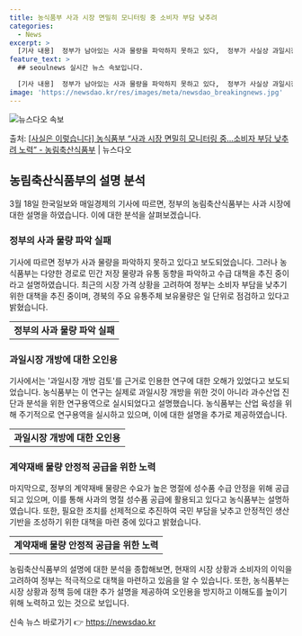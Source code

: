 ```yaml
---
title: 농식품부 사과 시장 면밀히 모니터링 중 소비자 부담 낮추려
categories:
  - News
excerpt: >
  [기사 내용]  정부가 남아있는 사과 물량을 파악하지 못하고 있다,  정부가 사실상 과일시장 개방을 검토, …
feature_text: >
  ## seoulnews 실시간 뉴스 속보입니다.

  [기사 내용]  정부가 남아있는 사과 물량을 파악하지 못하고 있다,  정부가 사실상 과일시장 개방을 검토, …
image: 'https://newsdao.kr/res/images/meta/newsdao_breakingnews.jpg'
---
```


![뉴스다오 속보](https://newsdao.kr/res/images/meta/newsdao_breakingnews.jpg)

<p>출처: <a href="https://newsdao.kr/3382" rel="dofollow">[사실은 이렇습니다] 농식품부 “사과 시장 면밀히 모니터링 중…소비자 부담 낮추려 노력” - 농림축산식품부</a> | 뉴스다오</p>

<h2 data-ke-size="size26">농림축산식품부의 설명 분석</h2>
<p data-ke-size="size16">3월 18일 한국일보와 매일경제의 기사에 따르면, 정부의 농림축산식품부는 사과 시장에 대한 설명을 하였습니다. 이에 대한 분석을 살펴보겠습니다.</p>

<h3><b>정부의 사과 물량 파악 실패</b></h3>
<p data-ke-size="size16">기사에 따르면 정부가 사과 물량을 파악하지 못하고 있다고 보도되었습니다. 그러나 농식품부는 다양한 경로로 민간 저장 물량과 유통 동향을 파악하고 수급 대책을 추진 중이라고 설명하였습니다. 최근의 시장 가격 상황을 고려하여 정부는 소비자 부담을 낮추기 위한 대책을 추진 중이며, 경북의 주요 유통주체 보유물량은 일 단위로 점검하고 있다고 밝혔습니다.</p>
<table>
  <tr>
    <td style="text-align: center; height: 17px;"><b>정부의 사과 물량 파악 실패</b></td>
  </tr>
</table>

<h3><b>과일시장 개방에 대한 오인용</b></h3>
<p data-ke-size="size16">기사에서는 '과일시장 개방 검토'를 근거로 인용한 연구에 대한 오해가 있었다고 보도되었습니다. 농식품부는 이 연구는 실제로 과일시장 개방을 위한 것이 아니라 과수산업 진단과 분석을 위한 연구용역으로 실시되었다고 설명했습니다. 농식품부는 산업 육성을 위해 주기적으로 연구용역을 실시하고 있으며, 이에 대한 설명을 추가로 제공하였습니다.</p>
<table>
  <tr>
    <td style="text-align: center; height: 17px;"><b>과일시장 개방에 대한 오인용</b></td>
  </tr>
</table>

<h3><b>계약재배 물량 안정적 공급을 위한 노력</b></h3>
<p data-ke-size="size16">마지막으로, 정부의 계약재배 물량은 수요가 높은 명절에 성수품 수급 안정을 위해 공급되고 있으며, 이를 통해 사과의 명절 성수품 공급에 활용되고 있다고 농식품부는 설명하였습니다. 또한, 필요한 조치를 선제적으로 추진하여 국민 부담을 낮추고 안정적인 생산 기반을 조성하기 위한 대책을 마련 중에 있다고 밝혔습니다.</p>
<table>
  <tr>
    <td style="text-align: center; height: 17px;"><b>계약재배 물량 안정적 공급을 위한 노력</b></td>
  </tr>
</table>

<p data-ke-size="size16">농림축산식품부의 설명에 대한 분석을 종합해보면, 현재의 시장 상황과 소비자의 이익을 고려하여 정부는 적극적으로 대책을 마련하고 있음을 알 수 있습니다. 또한, 농식품부는 시장 상황과 정책 등에 대한 추가 설명을 제공하여 오인용을 방지하고 이해도를 높이기 위해 노력하고 있는 것으로 보입니다.</p>
 

신속 뉴스 바로가기 👉 <a href="https://newsdao.kr" rel="dofollow">https://newsdao.kr</a>


